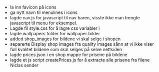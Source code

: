 - la inn favicon på icons
- ga nytt navn til menulines i icons
- lagde nav.js for javascript til nav baren, visste ikke man trengte javascript til menu for eksempel.
- Lagde fil style.css for å lagre css variabler i
- lagde wallpapers folder for wallpaper bilder
- added shop_images for bildene vi skal selge i shopen
- separerte Display shop images fra quality images sånn at vi ikke viser full kvalitet bildene som skal selges på selve nettsiden
- lagde prices.json i en shop mappe for prisene på bildene
- lagde et js script createPrices.js for å extracte alle prisene fra filene Niclas sender